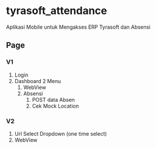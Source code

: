 # tyrasoft_attendance

Aplikasi Mobile untuk Mengakses ERP Tyrasoft dan Absensi

## Page

### V1
1. Login
2. Dashboard 2 Menu
   1. WebView
   2. Absensi
      1. POST data Absen
      2. Cek Mock Location
      
### V2
1. Url Select Dropdown (one time select)
2. WebView

